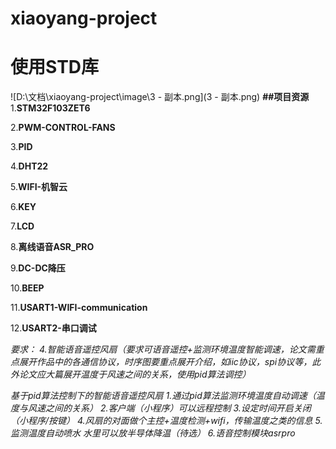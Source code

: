 # xiaoyang-project

# 使用STD库

![D:\文档\xiaoyang-project\image\3 - 副本.png](3 - 副本.png)
**##项目资源**
1.**STM32F103ZET6**

2.**PWM-CONTROL-FANS**

3.**PID**

4.**DHT22**

5.**WIFI-机智云**

6.**KEY**

7.**LCD**

8.**离线语音ASR_PRO**

9.**DC-DC降压**

10.**BEEP**

11.**USART1-WIFI-communication**

12.**USART2-串口调试**


*要求：*
*4.智能语音遥控风扇（要求可语音遥控+监测环境温度智能调速，论文需重点展开作品中的各通信协议，时序图要重点展开介绍，如iic协议，spi协议等，此外论文应大篇展开温度于风速之间的关系，使用pid算法调控）*

*基于pid算法控制下的智能语音遥控风扇
1.通过pid算法监测环境温度自动调速（温度与风速之间的关系）
2.客户端（小程序）可以远程控制
3.设定时间开启关闭（小程序/按键）
4.风扇的对面做个主控+温度检测+wifi，传输温度之类的信息
5.监测温度自动喷水 水里可以放半导体降温（待选）
6.语音控制模块asrpro*






